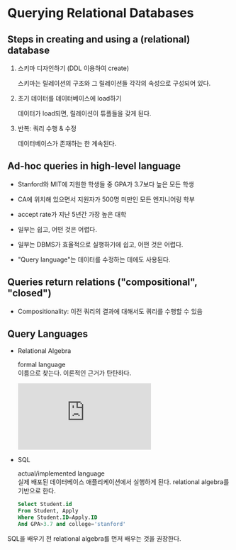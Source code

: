 # Querying Relational Databases

## Steps in creating and using a (relational) database

1. 스키마 디자인하기 (DDL 이용하여 create)

   스키마는 릴레이션의 구조와 그 릴레이션들 각각의 속성으로 구성되어 있다.

2. 초기 데이터를 데이터베이스에 load하기

   데이터가 load되면, 릴레이션이 튜플들을 갖게 된다.

3. 반복: 쿼리 수행 & 수정

   데이터베이스가 존재하는 한 계속된다.



## Ad-hoc queries in high-level language

- Stanford와 MIT에 지원한 학생들 중 GPA가 3.7보다 높은 모든 학생
- CA에 위치해 있으면서 지원자가 500명 미만인 모든 엔지니어링 학부
- accept rate가 지난 5년간 가장 높은 대학

- 일부는 쉽고, 어떤 것은 어렵다.
- 일부는 DBMS가 효율적으로 실행하기에 쉽고, 어떤 것은 어렵다.
- "Query language"는 데이터를 수정하는 데에도 사용된다.



## Queries return relations ("compositional", "closed")

- Compositionality: 이전 쿼리의 결과에 대해서도 쿼리를 수행할 수 있음



## Query Languages

- Relational Algebra

  formal language  
  이름으로 찾는다. 이론적인 근거가 탄탄하다.

  ![equation](https://latex.codecogs.com/svg.latex?%5CPi_%7BID%7D%5Csigma_%7BGPA%3E3.7%20%5Cwedge%20C.name%3D%22stanford%22%7D%28Student%20%5Cbowtie%20Apply%29)

- SQL

  actual/implemented language  
  실제 배포된 데이터베이스 애플리케이션에서 실행하게 된다.
  relational algebra를 기반으로 한다.

  ```sql
  Select Student.id
  From Student, Apply
  Where Student.ID=Apply.ID
  And GPA>3.7 and college='stanford'
  ```

SQL을 배우기 전 relational algebra를 먼저 배우는 것을 권장한다.














